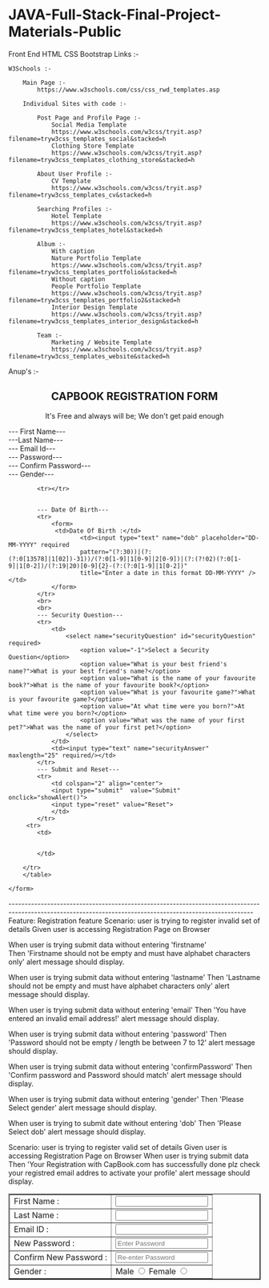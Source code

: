 # JAVA-Full-Stack-Final-Project-Materials-Public

Front End HTML CSS Bootstrap Links :-

	W3Schools :-

		Main Page :-
			https://www.w3schools.com/css/css_rwd_templates.asp

		Individual Sites with code :-
		
			Post Page and Profile Page :-
				Social Media Template
				https://www.w3schools.com/w3css/tryit.asp?filename=tryw3css_templates_social&stacked=h
				Clothing Store Template
				https://www.w3schools.com/w3css/tryit.asp?filename=tryw3css_templates_clothing_store&stacked=h

			About User Profile :-
				CV Template
				https://www.w3schools.com/w3css/tryit.asp?filename=tryw3css_templates_cv&stacked=h

			Searching Profiles :-
				Hotel Template
				https://www.w3schools.com/w3css/tryit.asp?filename=tryw3css_templates_hotel&stacked=h

			Album :-
				With caption
				Nature Portfolio Template
				https://www.w3schools.com/w3css/tryit.asp?filename=tryw3css_templates_portfolio&stacked=h
				Without caption
				People Portfolio Template
				https://www.w3schools.com/w3css/tryit.asp?filename=tryw3css_templates_portfolio2&stacked=h
				Interior Design Template
				https://www.w3schools.com/w3css/tryit.asp?filename=tryw3css_templates_interior_design&stacked=h

			Team :-
				Marketing / Website Template
				https://www.w3schools.com/w3css/tryit.asp?filename=tryw3css_templates_website&stacked=h














Anup's :-

<html>

<head>
	<script type="text/javascript">
	function showAlert(){
		alert("You are Successfully Registered");
		}
		</script>
	<title>CapBook Registration Form</title>
</head>
 
<body>
	<h2 align="center">CAPBOOK REGISTRATION FORM</h2> 
	<p align="center">It's Free and always will be; We don't get paid enough</p>    
	<form action="registerUser" method="post" modelAttribute="user">
		<table align="center" cellpadding = "30" border="2">
			--- First Name---
			<tr>
				<td>First Name : </td>
				<td><input type="text" name="firstName" id="firstName" maxlength="25" required/>
			</tr>
			<br>
			---Last Name---
			<tr>
				<td>Last Name : </td>
				<td><input type="text" name="lastName" id="lastName" maxlength="25" required/>
				</td>
			</tr>
			<br>
			--- Email Id---
			<tr>
				<td>Email ID : </td>
				<td><input type="text" name="email" id="email" maxlength="100" required/></td>
			</tr>
			<br>
			<form name="password_confirm">
				--- Password---
				<tr>
					<td>New Password : </td>
					<td><input type="password" name="password" placeholder="Enter Password" id="password" required></td>
				</tr>
				<br>
				--- Confirm Password---
				<tr>
					<td>Confirm New Password : </td>
					<td><input type="password" placeholder="Re-enter Password" id="confirmPassword" required></td>
				</tr>
				<br>
			</form>
			--- Gender---
			<tr>
				<td>Gender : </td>
				<td>
				Male <input type="radio" name="gender" value="Male" />
				Female <input type="radio" name="gender" value="Female" />
				</td>
			</tr>
			
			<tr></tr>
			
			
			--- Date Of Birth---
			<tr>
				<form>
				 <td>Date Of Birth :</td>
						<td><input type="text" name="dob" placeholder="DD-MM-YYYY" required
						pattern="(?:30))|(?:(?:0[13578]|1[02])-31))/(?:0[1-9]|1[0-9]|2[0-9])|(?:(?!02)(?:0[1-9]|1[0-2])/(?:19|20)[0-9]{2}-(?:(?:0[1-9]|1[0-2])"
						title="Enter a date in this format DD-MM-YYYY" /></td>
				</form>
			</tr>
			<br>
			<br>
			--- Security Question---
			<tr>
				<td>
					<select name="securityQuestion" id="securityQuestion" required>
						<option value="-1">Select a Security Question</option>
						<option value="What is your best friend's name?">What is your best friend's name?</option>
						<option value="What is the name of your favourite book?">What is the name of your favourite book?</option>
						<option value="What is your favourite game?">What is your favourite game?</option>
						<option value="At what time were you born?">At what time were you born?</option>
						<option value="What was the name of your first pet?">What was the name of your first pet?</option>	
					</select>
				</td>
				<td><input type="text" name="securityAnswer" maxlength="25" required/></td>
			</tr>
			--- Submit and Reset---
			<tr>
				<td colspan="2" align="center">
				<input type="submit"  value="Submit" onclick="showAlert()">
				<input type="reset" value="Reset">
				</td>
			</tr>
		 <tr>
		 	<td>
		 			
		 	
		 	</td>
		
		</tr>
		</table>

	</form>
</body>
</html>
----------------------------------------------------------------------------------------------------------------------------------------------------------
Feature: Registration feature
Scenario: user is trying to register invalid set of details
Given user is accessing Registration Page on  Browser

When user is trying submit data without entering 'firstname'  
Then 'Firstname should not be empty and must have alphabet characters only' alert message should display.

When user is trying submit data without entering 'lastname'
Then 'Lastname should not be empty and must have alphabet characters only' alert message should display.

When user is trying submit data without entering 'email'
Then 'You have entered an invalid email address!' alert message should display.

When user is trying submit data without entering 'password'
Then 'Password should not be empty / length be between 7 to 12' alert message should display.

When user is trying submit data without entering 'confirmPassword'
Then 'Confirm password and Password should match' alert message should display.

When user is trying submit data without entering 'gender'
Then 'Please Select gender' alert message should display.

When user is trying to submit date without entering 'dob'
 Then 'Please Select dob' alert message should display.


Scenario: user is trying to register valid set of details
Given user is accessing Registration Page on  Browser
When user is trying submit data
Then 'Your Registration with CapBook.com has successfully done plz check your registred email addres to activate your profile' alert message should display.
